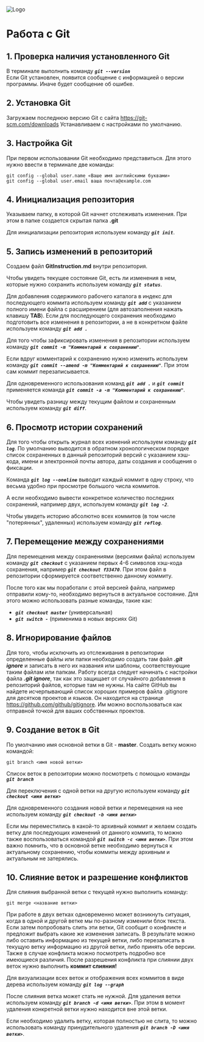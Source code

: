 ![Logo](Git-Logo-1788C.png)
# Работа с Git

## 1. Проверка наличия установленного Git
В терминале выполнить команду ***`git --version`***  
Если Git установлен, появится сообщение с информацией о версии программы. Иначе будет сообщение об ошибке.

## 2. Установка Git
Загружаем последнюю версию Git с сайта https://git-scm.com/downloads
Устанавливаем с настройками по умолчанию.

## 3. Настройка Git 
При первом использовании Git необходимо представиться. Для этого нужно ввести в терминале две команды:
```
git config --global user.name «Ваше имя английскими буквами»
git config --global user.email ваша почта@example.com
```

## 4. Инициализация репозитория
Указываем папку, в которой Git начнет отслеживать изменения. При этом в папке создается скрытая папка **.git**

Для инициализации репозитория используем команду ***`git init`***.

## 5. Запись изменений в репозиторий
Создаем файл **GitInstruction.md** внутри репозитория.

Чтобы увидеть текущее состояние Git, есть ли изменения в нем, которые нужно сохранить используем команду ***`git status`***.

Для добавления содержимого рабочего каталога в индекс для последующего коммита используем команду ***`git add`*** с указанием полного имени файла с расширением (для автозаполнения нажать клавишу **TAB**). Если для последующего сохранения необходимо подготовить все изменения в репозитории, а не в конкретном файле используем команду ***`git add .`***

Для того чтобы зафиксировать изменения в репозитории используем команду ***`git сommit -m "Комментарий к сохранению"`***.

Если вдруг комментарий к сохранению нужно изменить используем команду ***`git сommit --amend -m "Комментарий к сохранению"`***. При этом сам коммит перезаписывается.

Для одновременного использования команд ***`git add .`*** и ***`git сommit`*** применяется команда ***`git сommit -a -m "Комментарий к сохранению"`***. 

Чтобы увидеть разницу между текущим файлом и сохраненным используем команду ***`git diff`***.

## 6. Просмотр истории сохранений
Для того чтобы открыть журнал всех изенений используем команду ***`git log`***. По умолчанию выводится в обратном хронологическом порядке список сохраненных в данный репозиторий версий с указанием хэш-кода, имени и электронной почты автора, даты создания и сообщения о фиксации.

Команда ***`git log --oneline`*** выводит каждый коммит в одну строку, что весьма удобно при просмотре большого числа коммитов.

А если необходимо вывести конкретное количество последних сохранений, например двух, используем команду ***`git log -2`***.

Чтобы увидеть историю абсолютно всех коммитов (в том числе "потерянных", удаленных) используем команду ***`git reflog`***.

## 7. Перемещение между сохранениями
Для перемещения между сохранениями (версиями файла) используем команду ***`git checkout`*** с указанием первых 4-6 символов хэш-кода сохранения, например ***`git checkout f33470`***. При этом файл в репозитории сформируется соответственно данному коммиту.

 После того как мы поработали с этой версией файла, например отправили кому-то, необходимо вернуться в актуальное состояние.
 Для этого можно использовать разные команды, такие как:
 * ***`git checkout master`*** (универсальная) 
 * ***`git switch -`*** (применима в новых версиях Git)

 ## 8. Игнорирование файлов
 Для того, чтобы исключить из отслеживания в репозитории определенные файлы или папки необходимо создать там файл ***.git ignore*** и записать в него их названия или шаблоны, соответствующие таким файлам или папкам.
 Работу всегда следует начинать с настройки файла ***.git ignore***, так как это защищает от случайного добавления в репозиторий файлов, которые там не нужны.
 На сайте GitHub вы найдете исчерпывающий список хороших примеров файла .gitignore для десятков проектов и языков. Он находится на странице https://github.com/github/gitignore. Им можно воспользоваться как отправной точкой для ваших собственных проектов.
 
 ## 9. Создание веток в Git
 По умолчанию имя основной ветки в Git - **master**.
 Создать ветку можно командой:
 ```
 git branch <имя новой ветки>
 ```
 Список веток в репозитории можно посмотреть с помощью команды ***`git branch`***

 Для переключения с одной ветки на другую используем команду ***`git checkout <имя ветки>`***

 Для одновременного создания новой ветки и перемещения на нее используем команду ***`git checkout -b <имя ветки>`***

 Если мы переместились в какой-то архивный коммит и желаем создать ветку для последующих изменений от данного коммита, то можно также воспользоваться командой ***`git switch -c <имя ветки>`***. При этом важно помнить, что в основной ветке необходимо вернуться к актуальному сохранению, чтобы коммиты между архивным и актуальным не затерялись. 
 
 ## 10. Слияние веток и разрешение конфликтов
 Для слияния выбранной ветки с текущей нужно выполнить команду:
 ```
 git merge <название ветки>
 ```
 При работе в двух ветках одновременно может возникнуть ситуация, когда в одной и другой ветке мы по-разному изменили блок текста. Если затем попробовать слить эти ветки, Git сообщит о конфликте и предложит выбрать какие же изменения записать. В результате можно либо оставить информацию из текущей ветки, либо перезаписать в текущую ветку информацию из другой ветки, либо принять обе версии. Также в случае конфликта можно посмотреть подробно все имеющиеся различия. 
 После разрешения конфликта при слиянии двух веток нужно выполнить **коммит слияния!**

 Для визуализации всех веток и отображения всех коммитов в виде дерева используем команду ***`git log --graph`***

 После слияния ветка может стать не нужной. Для удаления ветки используем команду ***`git branch -d <имя ветки>`***. При этом в момент удаления конкретной ветки нужно находится вне этой ветки.

 Если необходимо удалить ветку, которая полностью не слита, то можно использовать команду принудительного удаления ***`git branch -D <имя ветки>`***.